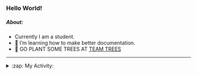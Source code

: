 ### Hello World!

##### About:
- Currently I am a student.
- 🌱 I’m learning how to make better documentation.
- 🌱 GO PLANT SOME TREES AT [TEAM TREES](https://teamtrees.org/)

---
<details>
  <summary>:zap: My Activity:</summary>
  
<!--START_SECTION:waka-->
![Code Time](http://img.shields.io/badge/Code%20Time-1%2C155%20hrs%208%20mins-blue)

**I'm a Night 🦉** 

```text
🌞 Morning                1748 commits        ██░░░░░░░░░░░░░░░░░░░░░░░   09.87 % 
🌆 Daytime                6087 commits        █████████░░░░░░░░░░░░░░░░   34.37 % 
🌃 Evening                5035 commits        ███████░░░░░░░░░░░░░░░░░░   28.43 % 
🌙 Night                  4839 commits        ███████░░░░░░░░░░░░░░░░░░   27.33 % 
```
📅 **I'm Most Productive on Wednesday** 

```text
Monday                   2557 commits        ████░░░░░░░░░░░░░░░░░░░░░   14.44 % 
Tuesday                  2399 commits        ███░░░░░░░░░░░░░░░░░░░░░░   13.55 % 
Wednesday                4115 commits        ██████░░░░░░░░░░░░░░░░░░░   23.24 % 
Thursday                 2249 commits        ███░░░░░░░░░░░░░░░░░░░░░░   12.70 % 
Friday                   1784 commits        ███░░░░░░░░░░░░░░░░░░░░░░   10.07 % 
Saturday                 1567 commits        ██░░░░░░░░░░░░░░░░░░░░░░░   08.85 % 
Sunday                   3038 commits        ████░░░░░░░░░░░░░░░░░░░░░   17.16 % 
```


📊 **This Week I Spent My Time On** 

```text
🔥 Editors: 
VS Code                  2 hrs 23 mins       █████████████████████████   100.00 % 

🐱‍💻 Projects: 
praise                   1 hr 35 mins        █████████████████░░░░░░░░   66.88 % 
CSF31                    47 mins             ████████░░░░░░░░░░░░░░░░░   33.12 % 
```


 Last Updated on 04/08/2023 23:09:49 UTC
<!--END_SECTION:waka-->
</details>
